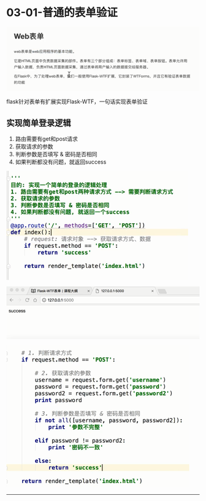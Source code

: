 # 03-01-普通的表单验证

![1549115441155.png](image/1549115441155.png)


flask针对表单有扩展实现Flask-WTF，一句话实现表单验证

## 实现简单登录逻辑

1. 路由需要有get和post请求
2. 获取请求的参数
3. 判断参数是否填写 & 密码是否相同
4. 如果判断都没有问题，就返回success

![1549115814016.png](image/1549115814016.png)

![1549115822571.png](image/1549115822571.png)

![1549116014526.png](image/1549116014526.png)








---

